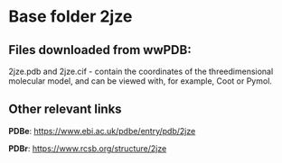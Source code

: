 # Base folder 2jze

## Files downloaded from wwPDB:

2jze.pdb and 2jze.cif - contain the coordinates of the threedimensional molecular model, and can be viewed with, for example, Coot or Pymol.



## Other relevant links 
**PDBe**:  https://www.ebi.ac.uk/pdbe/entry/pdb/2jze
 
**PDBr**: https://www.rcsb.org/structure/2jze 
